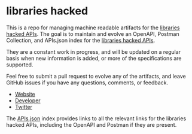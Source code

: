 # libraries hackedThis is a repo for managing machine readable artifacts for the [libraries hacked APIs](https://www.librarieshacked.org/). The goal is to maintain and evolve an OpenAPI, Postman Collection, and APIs.json index for the [libraries hacked APIs](https://www.librarieshacked.org/).They are a constant work in progress, and will be updated on a regular basis when new information is added, or more of the specifications are supported.Feel free to submit a pull request to evolve any of the artifacts, and leave GitHub issues if you have any questions, comments, or feedback.- [Website](https://www.librarieshacked.org/)- [Developer](https://www.librarieshacked.org/)- [Twitter](https://twitter.com/librarieshacked)The [APIs.json](https://github.com/api-evangelist/libraries-hacked/blob/master/apis.json) index provides links to all the relevant links for the libraries hacked APIs, including the OpenAPI and Postman if they are present.